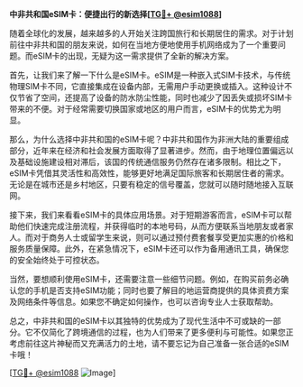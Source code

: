 **中非共和国eSIM卡：便捷出行的新选择[[TG💪+ @esim1088](https://t.me/s/esim1088)]**

随着全球化的发展，越来越多的人开始关注跨国旅行和长期居住的需求。对于计划前往中非共和国的朋友来说，如何在当地方便地使用手机网络成为了一个重要问题。而eSIM卡的出现，无疑为这一需求提供了全新的解决方案。

首先，让我们来了解一下什么是eSIM卡。eSIM是一种嵌入式SIM卡技术，与传统物理SIM卡不同，它直接集成在设备内部，无需用户手动更换或插入。这种设计不仅节省了空间，还提高了设备的防水防尘性能，同时也减少了因丢失或损坏SIM卡带来的不便。对于经常需要切换国家或地区的用户而言，eSIM卡的优势尤为明显。

那么，为什么选择中非共和国的eSIM卡呢？中非共和国作为非洲大陆的重要组成部分，近年来在经济和社会发展方面取得了显著进步。然而，由于地理位置偏远以及基础设施建设相对滞后，该国的传统通信服务仍然存在诸多限制。相比之下，eSIM卡凭借其灵活性和高效性，能够更好地满足国际旅客和长期居住者的需求。无论是在城市还是乡村地区，只要有稳定的信号覆盖，您就可以随时随地接入互联网。

接下来，我们来看看eSIM卡的具体应用场景。对于短期游客而言，eSIM卡可以帮助他们快速完成注册流程，并获得临时的本地号码，从而方便联系当地朋友或者家人。而对于商务人士或留学生来说，则可以通过预付费套餐享受更加实惠的价格和服务质量保障。此外，在紧急情况下，eSIM卡还可以作为备用通讯工具，确保您的安全始终处于可控状态。

当然，要想顺利使用eSIM卡，还需要注意一些细节问题。例如，在购买前务必确认您的手机是否支持eSIM功能；同时也要了解目的地运营商提供的具体资费方案及网络条件等信息。如果您不确定如何操作，也可以咨询专业人士获取帮助。

总之，中非共和国的eSIM卡以其独特的优势成为了现代生活中不可或缺的一部分。它不仅简化了跨境通信的过程，也为人们带来了更多便利与可能性。如果您正考虑前往这片神秘而又充满活力的土地，请不要忘记为自己准备一张合适的eSIM卡哦！

[[TG💪+ @esim1088](https://t.me/s/esim1088) ![Image](https://i.postimg.cc/4NQfJmqS/Snipaste-2025-05-13-00-14-12.png)]